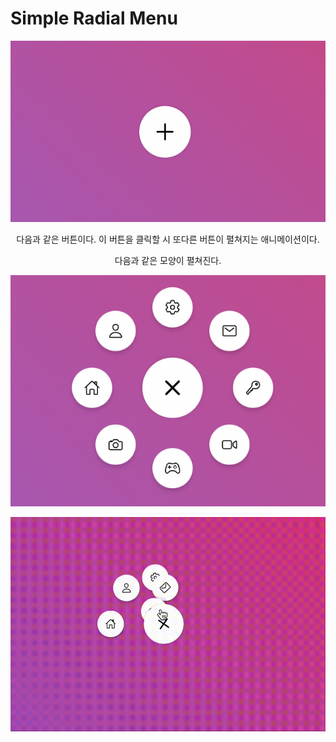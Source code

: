 # Simple Radial Menu

<div align="center">

![SimpleRadialMenu](../img/SimpleRadialMenu/SimpleRadialMenu.png)

다음과 같은 버튼이다.
이 버튼을 클릭할 시 또다른 버튼이 펼쳐지는 애니메이션이다.

다음과 같은 모양이 펼쳐진다.

![SimpleRadialMenu](../img/SimpleRadialMenu/SimpleRadialMenu3.png)

![SimpleRadialMenu](../img/SimpleRadialMenu/SimpleRadialMenu녹화.gif)

</div>
